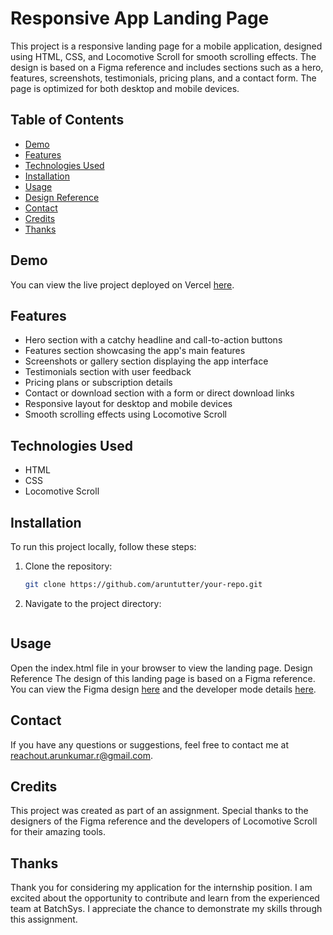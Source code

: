 # Responsive App Landing Page

This project is a responsive landing page for a mobile application, designed using HTML, CSS, and Locomotive Scroll for smooth scrolling effects. The design is based on a Figma reference and includes sections such as a hero, features, screenshots, testimonials, pricing plans, and a contact form. The page is optimized for both desktop and mobile devices.

## Table of Contents

- [Demo](#demo)
- [Features](#features)
- [Technologies Used](#technologies-used)
- [Installation](#installation)
- [Usage](#usage)
- [Design Reference](#design-reference)
- [Contact](#contact)
- [Credits](#credits)
- [Thanks](#thanks)

## Demo

You can view the live project deployed on Vercel [here](https://app-landing-page-replica.netlify.app/).

## Features

- Hero section with a catchy headline and call-to-action buttons
- Features section showcasing the app's main features
- Screenshots or gallery section displaying the app interface
- Testimonials section with user feedback
- Pricing plans or subscription details
- Contact or download section with a form or direct download links
- Responsive layout for desktop and mobile devices
- Smooth scrolling effects using Locomotive Scroll

## Technologies Used

- HTML
- CSS
- Locomotive Scroll

## Installation

To run this project locally, follow these steps:

1. Clone the repository:

   ```bash
   git clone https://github.com/aruntutter/your-repo.git

   ```

2. Navigate to the project directory:

   ```cd your-repo

   ```

## Usage

Open the index.html file in your browser to view the landing page.
Design Reference
The design of this landing page is based on a Figma reference. You can view the Figma design [here](https://www.figma.com/community/file/1145991068621514311) and the developer mode details [here](<https://www.figma.com/design/dvc71PcUEYRKrtnZOapRtI/App-Landing-Page-Finance-Bank-Money-(Community)?node-id=0-1&m=dev>).

## Contact

If you have any questions or suggestions, feel free to contact me at reachout.arunkumar.r@gmail.com.

## Credits

This project was created as part of an assignment. Special thanks to the designers of the Figma reference and the developers of Locomotive Scroll for their amazing tools.

## Thanks

Thank you for considering my application for the internship position. I am excited about the opportunity to contribute and learn from the experienced team at BatchSys. I appreciate the chance to demonstrate my skills through this assignment.
